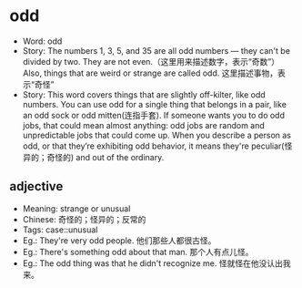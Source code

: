 # odd

- Word: odd
- Story: The numbers 1, 3, 5, and 35 are all odd numbers — they can't be divided by two. They are not even.（这里用来描述数字，表示“奇数”） Also, things that are weird or strange are called odd. 这里描述事物，表示“奇怪”
- Story: This word covers things that are slightly off-kilter, like odd numbers. You can use odd for a single thing that belongs in a pair, like an odd sock or odd mitten(连指手套). If someone wants you to do odd jobs, that could mean almost anything: odd jobs are random and unpredictable jobs that could come up. When you describe a person as odd, or that they’re exhibiting odd behavior, it means they're peculiar(怪异的；奇怪的) and out of the ordinary.

## adjective

- Meaning: strange or unusual
- Chinese: 奇怪的；怪异的；反常的
- Tags: case::unusual
- Eg.: They're very odd people. 他们那些人都很古怪。
- Eg.: There's something odd about that man. 那个人有点儿怪。
- Eg.: The odd thing was that he didn't recognize me. 怪就怪在他没认出我来。

